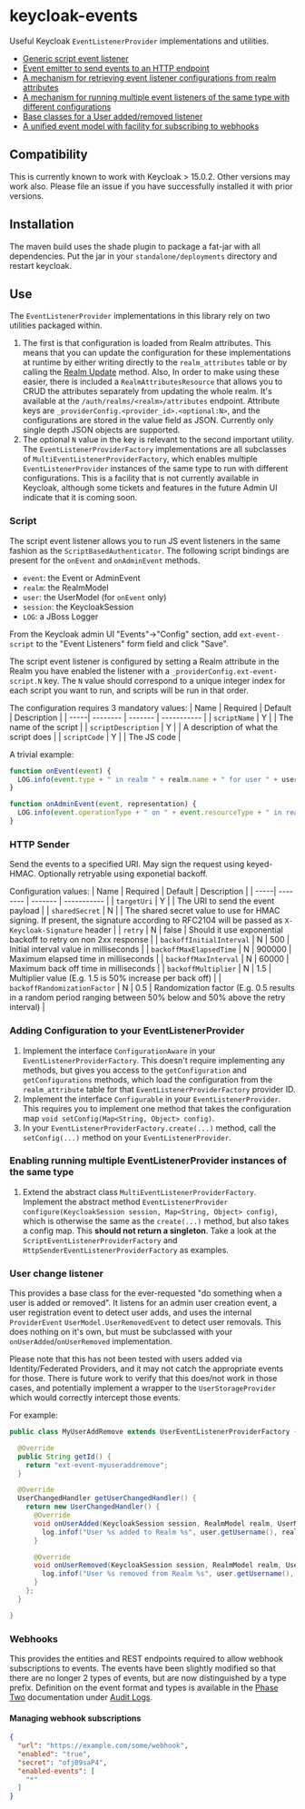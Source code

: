 # keycloak-events

Useful Keycloak `EventListenerProvider` implementations and utilities.

- [Generic script event listener](#script)
- [Event emitter to send events to an HTTP endpoint](#http-sender)
- [A mechanism for retrieving event listener configurations from realm attributes](#adding-configuration-to-your-eventlistenerprovider)
- [A mechanism for running multiple event listeners of the same type with different configurations](#enabling-running-multiple-eventlistenerprovider-instances-of-the-same-type)
- [Base classes for a User added/removed listener](#user-change-listener)
- [A unified event model with facility for subscribing to webhooks](#webhooks)

## Compatibility

This is currently known to work with Keycloak > 15.0.2. Other versions may work also. Please file an issue if you have successfully installed it with prior versions.

## Installation

The maven build uses the shade plugin to package a fat-jar with all dependencies. Put the jar in your `standalone/deployments` directory and restart keycloak.

## Use

The `EventListenerProvider` implementations in this library rely on two utilities packaged within.
1. The first is that configuration is loaded from Realm attributes. This means that you can update the configuration for these implementations at runtime by either writing directly to the `realm_attributes` table or by calling the [Realm Update](https://www.keycloak.org/docs-api/15.0/rest-api/index.html#_updaterealm) method. Also, In order to make using these easier, there is included a `RealmAttributesResource` that allows you to CRUD the attributes separately from updating the whole realm. It's available at the `/auth/realms/<realm>/attributes` endpoint. Attribute keys are `_providerConfig.<provider_id>.<optional:N>`, and the configurations are stored in the value field as JSON. Currently only single depth JSON objects are supported.
2. The optional `N` value in the key is relevant to the second important utility. The `EventListenerProviderFactory` implementations are all subclasses of `MultiEventListenerProviderFactory`, which enables multiple `EventListenerProvider` instances of the same type to run with different configurations. This is a facility that is not currently available in Keycloak, although some tickets and features in the future Admin UI indicate that it is coming soon.

### Script

The script event listener allows you to run JS event listeners in the same fashion as the `ScriptBasedAuthenticator`. The following script bindings are present for the `onEvent` and `onAdminEvent` methods.
- `event`: the Event or AdminEvent
- `realm`: the RealmModel
- `user`: the UserModel (for `onEvent` only)
- `session`: the KeycloakSession
- `LOG`: a JBoss Logger

From the Keycloak admin UI "Events"->"Config" section, add `ext-event-script` to the "Event Listeners" form field and click "Save".

The script event listener is configured by setting a Realm attribute in the Realm you have enabled the listener with a `_providerConfig.ext-event-script.N` key. The `N` value should correspond to a unique integer index for each script you want to run, and scripts will be run in that order.

The configuration requires 3 mandatory values:
| Name | Required | Default | Description |
| -----| -------- | ------- | ----------- |
| `scriptName` | Y |  | The name of the script |
| `scriptDescription` | Y |  | A description of what the script does |
| `scriptCode` | Y |  | The JS code |

A trivial example:
```js
function onEvent(event) {
  LOG.info(event.type + " in realm " + realm.name + " for user " + user.username);
}

function onAdminEvent(event, representation) {
  LOG.info(event.operationType + " on " + event.resourceType + " in realm " + realm.name);
}
```

### HTTP Sender

Send the events to a specified URI. May sign the request using keyed-HMAC. Optionally retryable using exponetial backoff.

Configuration values:
| Name | Required | Default | Description |
| -----| -------- | ------- | ----------- |
| `targetUri` | Y |  | The URI to send the event payload |
| `sharedSecret` | N |  | The shared secret value to use for HMAC signing. If present, the signature according to RFC2104 will be passed as `X-Keycloak-Signature` header |
| `retry` | N | false | Should it use exponential backoff to retry on non 2xx response |
| `backoffInitialInterval` | N | 500 | Initial interval value in milliseconds |
| `backoffMaxElapsedTime` | N | 900000 | Maximum elapsed time in milliseconds |
| `backoffMaxInterval` | N | 60000 | Maximum back off time in milliseconds |
| `backoffMultiplier` | N | 1.5 | Multiplier value (E.g. 1.5 is 50% increase per back off) |
| `backoffRandomizationFactor` | N | 0.5 | Randomization factor (E.g. 0.5 results in a random period ranging between 50% below and 50% above the retry interval) |

### Adding Configuration to your EventListenerProvider

1. Implement the interface `ConfigurationAware` in your `EventListenerProviderFactory`. This doesn't require implementing any methods, but gives you access to the `getConfiguration` and `getConfigurations` methods, which load the configuration from the `realm_attribute` table for that `EventListenerProviderFactory` provider ID.
2. Implement the interface `Configurable` in your `EventListenerProvider`. This requires you to implement one method that takes the configuration map `void setConfig(Map<String, Object> config)`.
3. In your `EventListenerProviderFactory.create(...)` method, call the `setConfig(...)` method on your `EventListenerProvider`.

### Enabling running multiple EventListenerProvider instances of the same type

1. Extend the abstract class `MultiEventListenerProviderFactory`. Implement the abstract method `EventListenerProvider configure(KeycloakSession session, Map<String, Object> config)`, which is otherwise the same as the `create(...)` method, but also takes a config map. This **should not return a singleton**. Take a look at the `ScriptEventListenerProviderFactory` and `HttpSenderEventListenerProviderFactory` as examples.

### User change listener

This provides a base class for the ever-requested "do something when a user is added or removed". It listens for an admin user creation event, a user registration event to detect user adds, and uses the internal `ProviderEvent` `UserModel.UserRemovedEvent` to detect user removals. This does nothing on it's own, but must be subclassed with your `onUserAdded`/`onUserRemoved` implementation.

Please note that this has not been tested with users added via Identity/Federated Providers, and it may not catch the appropriate events for those. There is future work to verify that this does/not work in those cases, and potentially implement a wrapper to the `UserStorageProvider` which would correctly intercept those events.

For example:
```java
public class MyUserAddRemove extends UserEventListenerProviderFactory {

  @Override
  public String getId() {
    return "ext-event-myuseraddremove";
  }

  @Override
  UserChangedHandler getUserChangedHandler() {
    return new UserChangedHandler() {
      @Override
      void onUserAdded(KeycloakSession session, RealmModel realm, UserModel user) {
        log.infof("User %s added to Realm %s", user.getUsername(), realm.getName());
      }

      @Override
      void onUserRemoved(KeycloakSession session, RealmModel realm, UserModel user) {
        log.infof("User %s removed from Realm %s", user.getUsername(), realm.getName());
	  }
    };
  }

}
```

### Webhooks

This provides the entities and REST endpoints required to allow webhook subscriptions to events. The events have been slightly modified so that there are no longer 2 types of events, but are now distinguished by a type prefix. Definition on the event format and types is available in the [Phase Two](https://phasetwo.io/) documentation under [Audit Logs](https://phasetwo.io/docs/audit-logs/).

#### Managing webhook subscriptions


```json
{
  "url": "https://example.com/some/webhook",
  "enabled": "true",
  "secret": "ofj09saP4",
  "enabled-events": [
    "*"
  ]
}
```	
